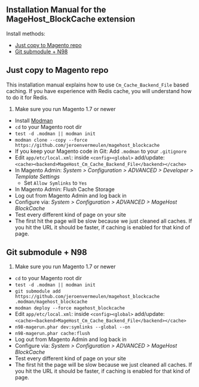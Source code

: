 ## Installation Manual for the MageHost_BlockCache extension 

Install methods:

* [Just copy to Magento repo](#user-content-just-copy-to-magento-repo)
* [Git submodule + N98](#user-content-git-submodule--n98)

## Just copy to Magento repo

This installation manual explains how to use `Cm_Cache_Backend_File` based caching.
If you have experience with Redis cache, you will understand how to do it for Redis.

1. Make sure you run Magento 1.7 or newer 
* Install [Modman](https://github.com/colinmollenhour/modman)
* `cd` to your Magento root dir
* `test -d .modman || modman init`
* `modman clone --copy --force https://github.com/jeroenvermeulen/magehost_blockcache`
* If you keep your Magento code in Git: Add `.modman` to your `.gitignore`
* Edit `app/etc/local.xml`: inside `<config><global>` add/update:<br /> `<cache><backend>MageHost_Cm_Cache_Backend_File</backend></cache>`
* In Magento Admin: _System > Configuration > ADVANCED > Developer > Template Settings_
  * Set `Allow Symlinks` to `Yes`
* In Magento Admin: Flush Cache Storage
* Log out from Magento Admin and log back in
* Configure via: _System > Configuration > ADVANCED > MageHost BlockCache_
* Test every different kind of page on your site
* The first hit the page will be slow because we just cleaned all caches. If you hit the URL it should be faster, if caching is enabled for that kind of page. 

## Git submodule + N98

1. Make sure you run Magento 1.7 or newer 
* `cd` to your Magento root dir
* `test -d .modman || modman init`
* `git submodule add https://github.com/jeroenvermeulen/magehost_blockcache .modman/magehost_blockcache`
* `modman deploy --force magehost_blockcache`
* Edit `app/etc/local.xml`: inside `<config><global>` add/update:<br /> `<cache><backend>MageHost_Cm_Cache_Backend_File</backend></cache>`
* `n98-magerun.phar dev:symlinks --global --on`
* `n98-magerun.phar cache:flush`
* Log out from Magento Admin and log back in
* Configure via: _System > Configuration > ADVANCED > MageHost BlockCache_
* Test every different kind of page on your site
* The first hit the page will be slow because we just cleaned all caches. If you hit the URL it should be faster, if caching is enabled for that kind of page. 
